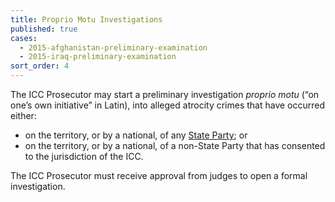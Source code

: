 ```yaml
---
title: Proprio Motu Investigations
published: true
cases:
  - 2015-afghanistan-preliminary-examination
  - 2015-iraq-preliminary-examination
sort_order: 4
---
```



The ICC Prosecutor may start a preliminary investigation&nbsp;*proprio motu*&nbsp;(“on one’s own initiative” in Latin), into alleged atrocity crimes that have occurred either:

* on the territory, or by a national, of any [State Party](https://www.aba-icc.org/about-the-icc/states-parties-to-the-icc/); or
* on the territory, or by a national, of a non-State Party that has consented to the jurisdiction of the ICC.

The ICC Prosecutor must receive approval from judges to open a formal investigation. &nbsp;&nbsp;